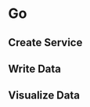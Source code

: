 # Go

## Create Service
<!--@include: ./create-service.md-->

## Write Data
<!--@include: ./quick-start/go.md-->

## Visualize Data
<!--@include: ./visualize-data.md-->
